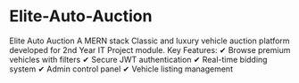 # Elite-Auto-Auction
Elite Auto Auction A MERN stack Classic and luxury vehicle auction platform developed for 2nd Year IT Project module. Key Features: ✔ Browse premium vehicles with filters ✔ Secure JWT authentication ✔ Real-time bidding system ✔ Admin control panel ✔ Vehicle listing management
